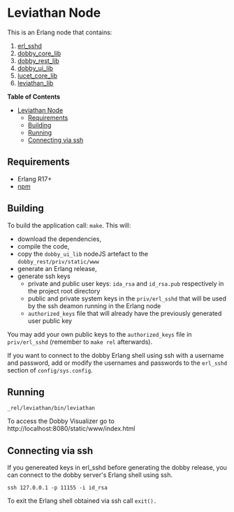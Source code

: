 # Leviathan Node

This is an Erlang node that contains:

1. [erl_sshd](https://github.com/ivanos/erl_sshd)
1. [dobby_core_lib](https://github.com/ivanos/dobby_core_lib)
2. [dobby_rest_lib](https://github.com/ivanos/dobby_rest_lib)
3. [dobby_ui_lib](https://github.com/ivanos/dobby_ui_lib)
1. [lucet_core_lib](https://github.com/ivanos/lucet)
1. [leviathan_lib](https://github.com/ivanos/leviathan_lib)

<!-- markdown-toc start - Don't edit this section. Run M-x markdown-toc/generate-toc again -->
**Table of Contents**

- [Leviathan Node](#leviathan-node)
    - [Requirements](#requirements)
    - [Building](#building)
    - [Running](#running)
    - [Connecting via ssh](#connecting-via-ssh)

<!-- markdown-toc end -->


## Requirements
- Erlang R17+
- [npm](https://www.npmjs.com/)

## Building
To build the application call: `make`. This will:

* download the dependencies,
* compile the code,
* copy the `dobby_ui_lib` nodeJS artefact to the `dobby_rest/priv/static/www`
* generate an Erlang release,
* generate ssh keys
  * private and public user keys: `ida_rsa` and `id_rsa.pub` respectively
  in the project root directory
  * public and private system keys in the `priv/erl_sshd` that will be used
  by the ssh deamon running in the Erlang node
  * `authorized_keys` file that will already have the previously generated
  user public key

You may add your own public keys to the `authorized_keys` file in
`priv/erl_sshd` (remember to `make rel` afterwards).

If you want to connect to the dobby Erlang shell using ssh with
a username and password, add or modify the usernames and passwords
to the `erl_sshd` section of `config/sys.config`.

## Running

```
_rel/leviathan/bin/leviathan
```

To access the Dobby Visualizer go to http://localhost:8080/static/www/index.html

## Connecting via ssh
If you genereated keys in erl_sshd before generating the dobby release,
you can connect to the dobby server's Erlang shell using ssh.
```
ssh 127.0.0.1 -p 11155 -i id_rsa
```

To exit the Erlang shell obtained via ssh call `exit().`
